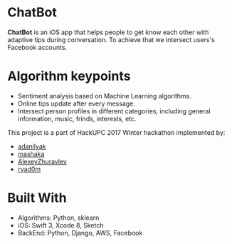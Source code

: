 # ChatBot

**ChatBot** is an iOS app that helps people to get know each other with adaptive tips during conversation. To achieve that we intersect users's Facebook accounts. 

# Algorithm keypoints
* Sentiment analysis based on Machine Learning algorithms.
* Online tips update after every message.
* Intersect person profiles in different categories, including general information, music, frinds, interests, etc.

This project is a part of HackUPC 2017 Winter hackathon implemented by:
- [adanilyak](https://github.com/adanilyak)
- [mashaka](https://github.com/mashaka)
- [AlexeyZhuravlev](https://github.com/AlexeyZhuravlev)
- [ryad0m](https://github.com/ryad0m)

# Built With
* Algorithms: Python, sklearn
* iOS: Swift 3, Xcode 8, Sketch
* BackEnd: Python, Django, AWS, Facebook

